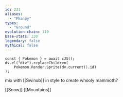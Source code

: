 ```yaml
---
id: 231
aliases:
  - "Phanpy"
types:
  - "Ground"
evolution-chain: 119
base-stats: 330
legendary: false
mythical: false
---
```

```dataviewjs
const { Pokemon } = await cJS();
dv.el("div").replaceChildren(
	Pokemon.Render.Sprite(dv.current().id)
);
```

mix with [[Swinub]] in style to create whooly mammoth?

[[Snow]] [[Mountains]]
